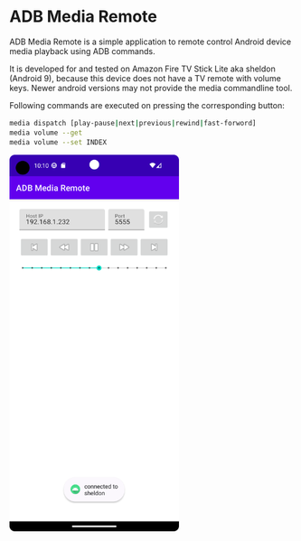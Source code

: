 # ADB Media Remote

ADB Media Remote is a simple application to remote control Android device media playback using ADB commands.

It is developed for and tested on Amazon Fire TV Stick Lite aka sheldon (Android 9), because this device does not have a TV remote with volume keys.
Newer android versions may not provide the media commandline tool.

Following commands are executed on pressing the corresponding button:

```bash
media dispatch [play-pause|next|previous|rewind|fast-forword]
media volume --get
media volume --set INDEX
```

<img src="screenshot.png" alt="screenshot" width="300"/>
